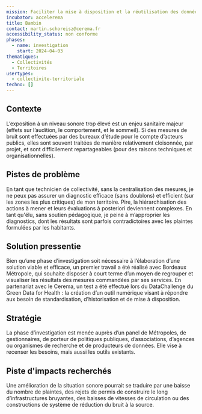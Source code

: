 ```yaml
---
mission: Faciliter la mise à disposition et la réutilisation des données de mesure du bruit.
incubator: accelerema
title: Bambin
contact: martin.schoreisz@cerema.fr
accessibility_status: non conforme
phases:
  - name: investigation
    start: 2024-04-03
thematiques:
  - Collectivités
  - Territoires
usertypes:
  - collectivite-territoriale
techno: []
---
```

## Contexte

L’exposition à un niveau sonore trop élevé est un enjeu sanitaire majeur (effets sur l’audition, le comportement, et le sommeil). Si des mesures de bruit sont effectuées par des bureaux d’étude pour le compte d’acteurs publics, elles sont souvent traitées de manière relativement cloisonnée, par projet, et sont difficilement repartageables (pour des raisons techniques et organisationnelles). 

## Pistes de problème

En tant que technicien de collectivité, sans la centralisation des mesures, je ne peux pas assurer un diagnostic efficace (sans doublons) et efficient (sur les zones les plus critiques) de mon territoire. Pire, la hiérarchisation des actions à mener et leurs évaluations à posteriori deviennent complexes.
En tant qu'élu, sans soutien pédagogique, je peine à m’approprier les diagnostics, dont les résultats sont parfois contradictoires avec les plaintes formulées par les habitants. 

## Solution pressentie

Bien qu’une phase d’investigation soit nécessaire à l’élaboration d’une solution viable et efficace, un premier travail a été réalisé avec Bordeaux Métropole, qui souhaite disposer à court terme d’un moyen de regrouper et visualiser les résultats des mesures commandées par ses services. En partenariat avec le Cerema, un test a été effectué lors du DataChallenge du Green Data for Health : la création d’un outil numérique visant à répondre aux besoin de standardisation, d’historisation et de mise à disposition. 

## Stratégie

La phase d’investigation est menée auprès d’un panel de Métropoles, de gestionnaires, de porteur de politiques publiques, d’associations, d’agences ou organismes de recherche et de producteurs de données. 
Elle vise à recenser les besoins, mais aussi les outils existants.

## Piste d'impacts recherchés

Une amélioration de la situation sonore pourrait se traduire par une baisse du nombre de plaintes, des rejets de permis de construire le long d’infrastructures bruyantes, des baisses de vitesses de circulation ou des constructions de système de réduction du bruit à la source. 
